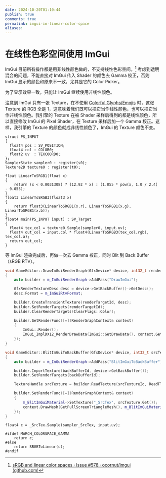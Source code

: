 ```yaml
---
date: 2024-10-20T01:10:44
publish: true
comments: true
permalink: imgui-in-linear-color-space
aliases:
---
```


# 在线性色彩空间使用 ImGui

ImGui 目前所有操作都是用非线性颜色做的，不支持线性色彩空间。[^1] 考虑到透明混合的问题，不能直接对 ImGui 传入 Shader 的颜色去 Gamma 校正，否则 ImGui 显示的颜色和原来不一致，尤其是它的 Color Picker。

<!-- more -->

为了显示效果一致，只能让 ImGui 继续使用非线性颜色。

注意到 ImGui 只有一张 Texture，在不使用 [Colorful Glyphs/Emojis](https://github.com/ocornut/imgui/blob/master/docs/FONTS.md#using-colorful-glyphsemojis) 时，这张 Texture 的 RGB 全是 1，这意味着我们既可以把它当作线性颜色，也可以把它当作非线性颜色。我引擎的 Texture 在被 Shader 采样后得到的都是线性颜色，所以直接修改 ImGui 的 Pixel Shader，在 Texture 采样后加一个 Gamma 校正。这样，我引擎的 Texture 的颜色就成非线性颜色了，ImGui 的 Texture 颜色不变。

``` hlsl
struct PS_INPUT
{
  float4 pos : SV_POSITION;
  float4 col : COLOR0;
  float2 uv  : TEXCOORD0;
};
SamplerState sampler0 : register(s0);
Texture2D texture0 : register(t0);

float LinearToSRGB1(float x)
{
    return (x < 0.0031308) ? (12.92 * x) : (1.055 * pow(x, 1.0 / 2.4) - 0.055);
}
float3 LinearToSRGB3(float3 x)
{
    return float3(LinearToSRGB1(x.r), LinearToSRGB1(x.g), LinearToSRGB1(x.b));
}
float4 main(PS_INPUT input) : SV_Target
{
  float4 tex_col = texture0.Sample(sampler0, input.uv);
  float4 out_col = input.col * float4(LinearToSRGB3(tex_col.rgb), tex_col.a);
  return out_col;
}
```

等 ImGui 渲染完成后，再做一次去 Gamma 校正，同时 Blit 到 Back Buffer（sRGB RTV）。

``` cpp
void GameEditor::DrawImGuiRenderGraph(GfxDevice* device, int32_t renderTargetId)
{
    auto builder = m_ImGuiRenderGraph->AddPass("DrawImGui");

    GfxRenderTextureDesc desc = device->GetBackBuffer()->GetDesc();
    desc.Format = m_ImGuiRtvFormat;

    builder.CreateTransientTexture(renderTargetId, desc);
    builder.SetRenderTargets(renderTargetId);
    builder.ClearRenderTargets(ClearFlags::Color);

    builder.SetRenderFunc([=](RenderGraphContext& context)
    {
        ImGui::Render();
        ImGui_ImplDX12_RenderDrawData(ImGui::GetDrawData(), context.GetD3D12GraphicsCommandList());
    });
}

void GameEditor::BlitImGuiToBackBuffer(GfxDevice* device, int32_t srcTextureId, int32_t backBufferId)
{
    auto builder = m_ImGuiRenderGraph->AddPass("BlitImGuiToBackBuffer");

    builder.ImportTexture(backBufferId, device->GetBackBuffer());
    builder.SetRenderTargets(backBufferId);

    TextureHandle srcTexture = builder.ReadTexture(srcTextureId, ReadFlags::PixelShader);

    builder.SetRenderFunc([=](RenderGraphContext& context)
    {
        m_BlitImGuiMaterial->SetTexture("_SrcTex", srcTexture.Get());
        context.DrawMesh(GetFullScreenTriangleMesh(), m_BlitImGuiMaterial.get());
    });
}
```

``` hlsl
float4 c = _SrcTex.Sample(sampler_SrcTex, input.uv);

#ifdef MARCH_COLORSPACE_GAMMA
    return c;
#else
    return SRGBToLinear(c);
#endif
```

[^1]: [sRGB and linear color spaces · Issue #578 · ocornut/imgui (github.com)](https://github.com/ocornut/imgui/issues/578)
